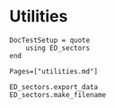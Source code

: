 # Utilities

```@meta
DocTestSetup = quote
	using ED_sectors
end
```

```@index
Pages=["utilities.md"]
```

```@docs
ED_sectors.export_data
ED_sectors.make_filename
```